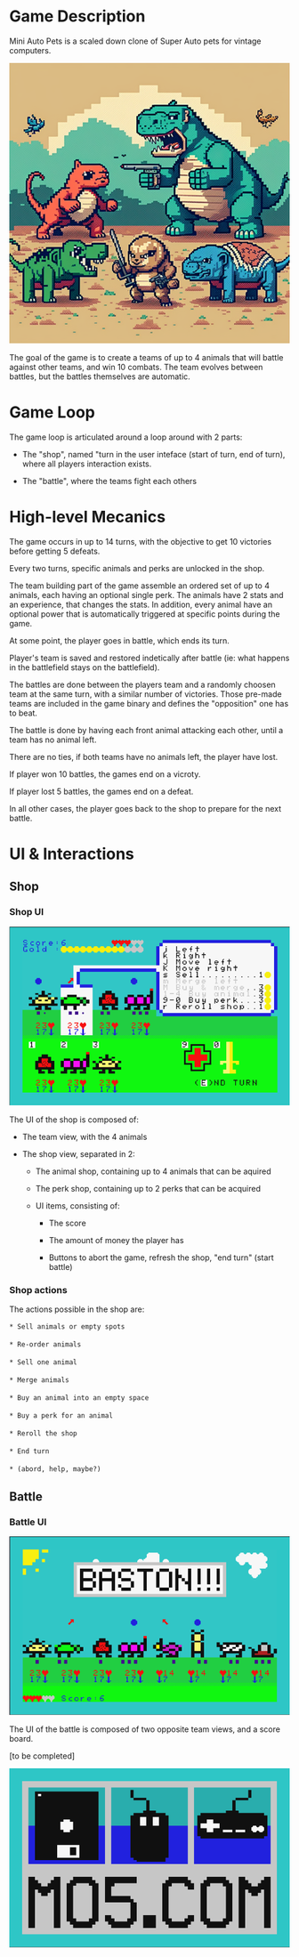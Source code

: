 # Game Description

Mini Auto Pets is a scaled down clone of Super Auto pets for vintage computers.

![image](cover.png)

The goal of the game is to create a teams of up to 4 animals that will battle against other teams, and win 10 combats. The team evolves between battles, but the battles themselves are automatic.

# Game Loop

The game loop is articulated around a loop around with 2 parts:

* The "shop", named "turn in the user inteface (start of turn, end of turn), where all players interaction exists.

* The "battle", where the teams fight each others

# High-level Mecanics

The game occurs in up to 14 turns, with the objective to get 10 victories before getting 5 defeats.

Every two turns, specific animals and perks are unlocked in the shop.

The team building part of the game assemble an ordered set of up to 4 animals, each having an optional single perk. The animals have 2 stats and an experience, that changes the stats. In addition, every animal have an optional power that is automatically triggered at specific points during the game.

At some point, the player goes in battle, which ends its turn.

Player's team is saved and restored indetically after battle (ie: what happens in the battlefield stays on the battlefield).

The battles are done between the players team and a randomly choosen team at the same turn, with a similar number of victories. Those pre-made teams are included in the game binary and defines the "opposition" one has to beat.

The battle is done by having each front animal attacking each other, until a team has no animal left.

There are no ties, if both teams have no animals left, the player have lost.

If player won 10 battles, the games end on a vicroty.

If player lost 5 battles, the games end on a defeat.

In all other cases, the player goes back to the shop to prepare for the next battle.

# UI & Interactions

## Shop

### Shop UI

![Shop UI](shop.png)

The UI of the shop is composed of:

* The team view, with the 4 animals

* The shop view, separated in 2:

    * The animal shop, containing up to 4 animals that can be aquired

    * The perk shop, containing up to 2 perks that can be acquired

    * UI items, consisting of:

        * The score

        * The amount of money the player has

        * Buttons to abort the game, refresh the shop, "end turn" (start battle)

### Shop actions

The actions possible in the shop are:

    * Sell animals or empty spots

    * Re-order animals

    * Sell one animal

    * Merge animals

    * Buy an animal into an empty space

    * Buy a perk for an animal

    * Reroll the shop
    
    * End turn
    
    * (abord, help, maybe?)
  
## Battle

### Battle UI

![Battle UI](./battle.png)

The UI of the battle is composed of two opposite team views, and a score board.


[to be completed]


![image](splash.png)


